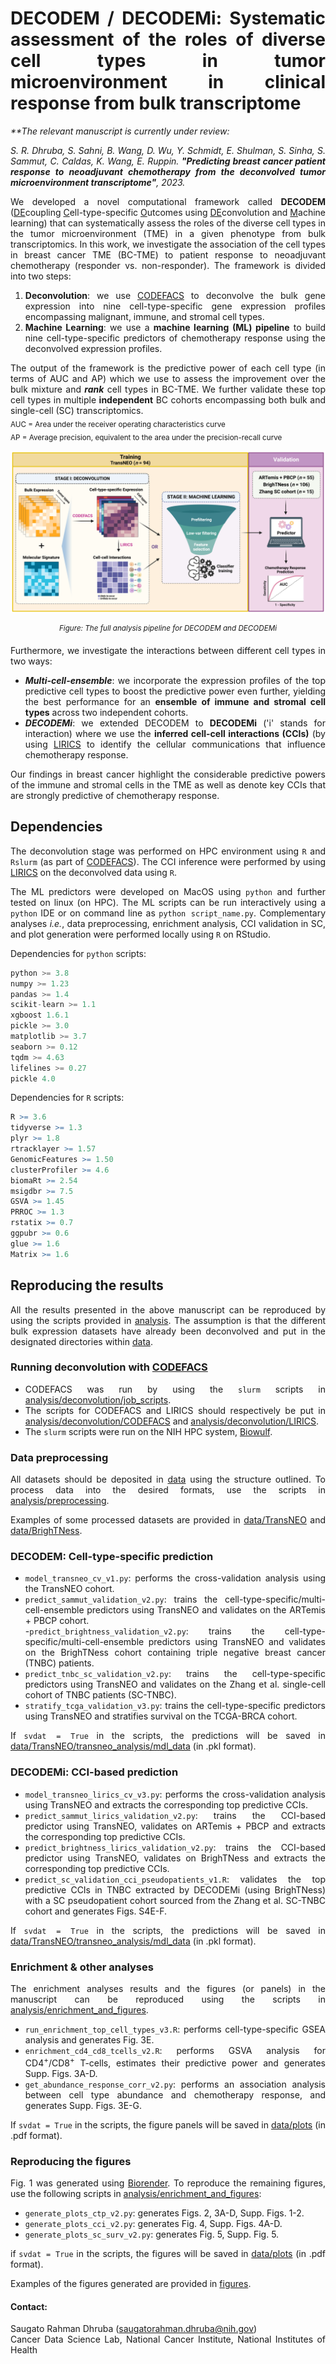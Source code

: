 <div align="justify">

# DECODEM / DECODEMi: Systematic assessment of the roles of diverse cell types in tumor microenvironment in clinical response from bulk transcriptome  

<i>
**The relevant manuscript is currently under review:   

S. R. Dhruba, S. Sahni, B. Wang, D. Wu, Y. Schmidt, E. Shulman, S. Sinha, S. Sammut, C. Caldas, K. Wang, E. Ruppin. <b>"Predicting breast cancer patient response to neoadjuvant chemotherapy from the deconvolved tumor microenvironment transcriptome"</b>, 2023.  
</i>

We developed a novel computational framework called **DECODEM** (<ins>DE</ins>coupling <ins>C</ins>ell-type-specific <ins>O</ins>utcomes using <ins>DE</ins>convolution and <ins>M</ins>achine learning) that can systematically assess the roles of the diverse cell types in the tumor microenvironment (TME) in a given phenotype from bulk transcriptomics. In this work, we investigate the association of the cell types in breast cancer TME (BC-TME) to patient response to neoadjuvant chemotherapy (responder vs. non-responder). The framework is divided into two steps:  

1. **Deconvolution**: we use [CODEFACS](https://github.com/ruppinlab/CODEFACS/) to deconvolve the bulk gene expression into nine cell-type-specific gene expression profiles encompassing malignant, immune, and stromal cell types.  
2. **Machine Learning**: we use a **machine learning (ML) pipeline** to build nine cell-type-specific predictors of chemotherapy response using the deconvolved expression profiles.    

The output of the framework is the predictive power of each cell type (in terms of AUC and AP) which we use to assess the improvement over the bulk mixture and ***rank*** cell types in BC-TME. We further validate these top cell types in multiple **independent** BC cohorts encompassing both bulk and single-cell (SC) transcriptomics.  
<sub>
AUC = Area under the receiver operating characteristics curve  
AP = Average precision, equivalent to the area under the precision-recall curve  
</sub>  

![DECODEM](figures/Fig1_DECODEM_v2.png)  
<p align="center"><sup><i>
Figure: The full analysis pipeline for DECODEM and DECODEMi
</i></sup></p>  

  
Furthermore, we investigate the interactions between different cell types in two ways:  
* <b><i>Multi-cell-ensemble</i></b>: we incorporate the expression profiles of the top predictive cell types to boost the predictive power even further, yielding the best performance for an <b>ensemble of immune and stromal cell types</b> across two independent cohorts.  
* <b><i>DECODEMi</i></b>: we extended DECODEM to **DECODEMi** ('i' stands for interaction) where we use the <b>inferred cell-cell interactions (CCIs)</b> (by using [LIRICS](https://github.com/ruppinlab/CODEFACS/) to identify the cellular communications that influence chemotherapy response.  

Our findings in breast cancer highlight the considerable predictive powers of the immune and stromal cells in the TME as well as denote key CCIs that are strongly predictive of chemotherapy response.  


## Dependencies  
The deconvolution stage was performed on HPC environment using `R` and `Rslurm` (as part of [CODEFACS](https://github.com/ruppinlab/CODEFACS/)). The CCI inference were performed by using [LIRICS](https://github.com/ruppinlab/CODEFACS/) on the deconvolved data using `R`.  

The ML predictors were developed on MacOS using `python` and further tested on linux (on HPC). The ML scripts can be run interactively using a `python` IDE or on command line as `python script_name.py`. Complementary analyses *i.e.*, data preprocessing, enrichment analysis, CCI validation in SC, and plot generation were performed locally using `R` on RStudio.  

Dependencies for `python` scripts:  
```python
python >= 3.8  
numpy >= 1.23   
pandas >= 1.4  
scikit-learn >= 1.1  
xgboost 1.6.1
pickle >= 3.0  
matplotlib >= 3.7
seaborn >= 0.12
tqdm >= 4.63  
lifelines >= 0.27  
pickle 4.0  
```  
  
Dependencies for `R` scripts:  
```R
R >= 3.6  
tidyverse >= 1.3  
plyr >= 1.8
rtracklayer >= 1.57  
GenomicFeatures >= 1.50
clusterProfiler >= 4.6  
biomaRt >= 2.54  
msigdbr >= 7.5  
GSVA >= 1.45  
PRROC >= 1.3  
rstatix >= 0.7  
ggpubr >= 0.6  
glue >= 1.6  
Matrix >= 1.6  
```


## Reproducing the results
All the results presented in the above manuscript can be reproduced by using the scripts provided in [analysis](analysis/). The assumption is that the different bulk expression datasets have already been deconvolved and put in the designated directories within [data](data/).  


### Running deconvolution with [CODEFACS](https://github.com/ruppinlab/CODEFACS/)  
- CODEFACS was run by using the `slurm` scripts in [analysis/deconvolution/job_scripts](analysis/deconvolution/job_scripts/).  
- The scripts for CODEFACS and LIRICS should respectively be put in [analysis/deconvolution/CODEFACS](analysis/deconvolution/CODEFACS/) and [analysis/deconvolution/LIRICS](analysis/deconvolution/LIRICS/).  
- The `slurm` scripts were run on the NIH HPC system, [Biowulf](https://hpc.nih.gov/).   


### Data preprocessing  
All datasets should be deposited in [data](data/) using the structure outlined. To process data into the desired formats, use the scripts in [analysis/preprocessing](analysis/preprocessing/).  

Examples of some processed datasets are provided in [data/TransNEO](data/TransNEO/) and [data/BrighTNess](data/BrighTNess/). 


### DECODEM: Cell-type-specific prediction  
- `model_transneo_cv_v1.py`: performs the cross-validation analysis using the TransNEO cohort.  
- `predict_sammut_validation_v2.py`: trains the cell-type-specific/multi-cell-ensemble predictors using TransNEO and validates on the ARTemis + PBCP cohort.  
-`predict_brightness_validation_v2.py`: trains the cell-type-specific/multi-cell-ensemble predictors using TransNEO and validates on the BrighTNess cohort containing triple negative breast cancer (TNBC) patients.  
- `predict_tnbc_sc_validation_v2.py`: trains the cell-type-specific predictors using TransNEO and validates on the Zhang et al. single-cell cohort of TNBC patients (SC-TNBC).  
- `stratify_tcga_validation_v3.py`: trains the cell-type-specific predictors using TransNEO and stratifies survival on the TCGA-BRCA cohort. 

If `svdat = True` in the scripts, the predictions will be saved in [data/TransNEO/transneo_analysis/mdl_data](data/TransNEO/transneo_analysis/mdl_data/) (in .pkl format).  


### DECODEMi: CCI-based prediction  
- `model_transneo_lirics_cv_v3.py`: performs the cross-validation analysis using TransNEO and extracts the corresponding top predictive CCIs.  
- `predict_sammut_lirics_validation_v2.py`: trains the CCI-based predictor using TransNEO, validates on ARTemis + PBCP and extracts the corresponding top predictive CCIs.  
- `predict_brightness_lirics_validation_v2.py`: trains the CCI-based predictor using TransNEO, validates on BrighTNess and extracts the corresponding top predictive CCIs.  
- `predict_sc_validation_cci_pseudopatients_v1.R`: validates the top predictive CCIs in TNBC extracted by DECODEMi (using BrighTNess) with a SC pseudopatient cohort sourced from the Zhang et al. SC-TNBC cohort and generates Figs. S4E-F.  

If `svdat = True` in the scripts, the predictions will be saved in [data/TransNEO/transneo_analysis/mdl_data](data/TransNEO/transneo_analysis/mdl_data/) (in .pkl format).  


### Enrichment & other analyses  
The enrichment analyses results and the figures (or panels) in the manuscript can be reproduced using the scripts in [analysis/enrichment_and_figures](analysis/enrichment_and_figure/).  

- `run_enrichment_top_cell_types_v3.R`: performs cell-type-specific GSEA analysis and generates Fig. 3E.
- `enrichment_cd4_cd8_tcells_v2.R`: performs GSVA analysis for CD4<sup>+</sup>/CD8<sup>+</sup> T-cells, estimates their predictive power and generates Supp. Figs. 3A-D.   
- `get_abundance_response_corr_v2.py`: performs an association analysis between cell type abundance and chemotherapy response, and generates Supp. Figs. 3E-G.  

If `svdat = True` in the scripts, the figure panels will be saved in [data/plots](data/plots/) (in .pdf format).  


### Reproducing the figures  
Fig. 1 was generated using [Biorender](http://biorender.com/). To reproduce the remaining figures, use the following scripts in [analysis/enrichment_and_figures](analysis/enrichment_and_figures/):  

- `generate_plots_ctp_v2.py`: generates Figs. 2, 3A-D, Supp. Figs. 1-2.  
- `generate_plots_cci_v2.py`: generates Fig. 4, Supp. Figs. 4A-D.  
- `generate_plots_sc_surv_v2.py`: generates Fig. 5, Supp. Fig. 5.  

if `svdat = True` in the scripts, the figures will be saved in [data/plots](data/plots/) (in .pdf format).  

Examples of the figures generated are provided in [figures](figures/).  
  
  
#### Contact: 
Saugato Rahman Dhruba (saugatorahman.dhruba@nih.gov)  
Cancer Data Science Lab, National Cancer Institute, National Institutes of Health  

</div>
